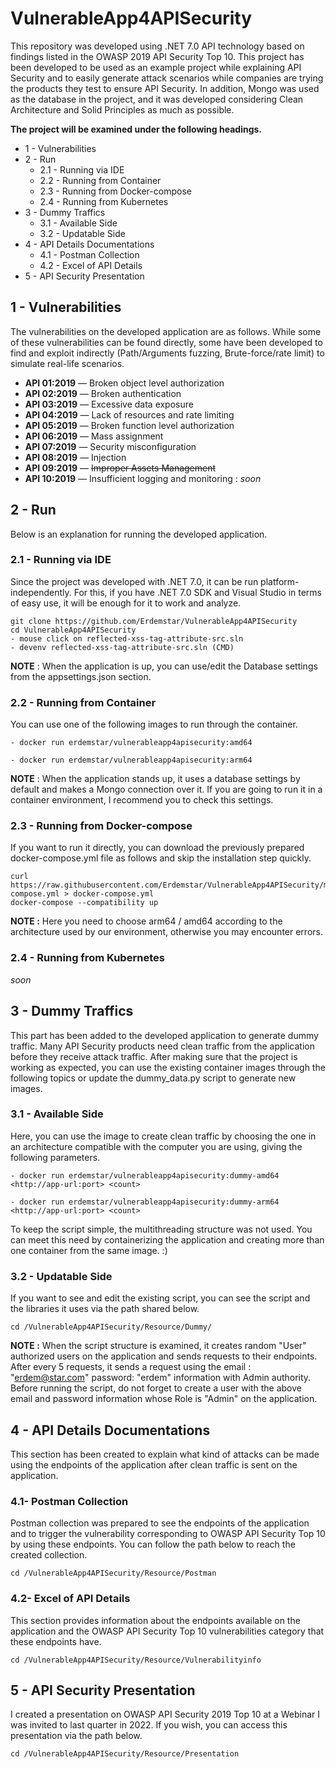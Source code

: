 
# VulnerableApp4APISecurity

This repository was developed using .NET 7.0 API technology based on findings listed in the OWASP 2019 API Security Top 10. This project has been developed to be used as an example project while explaining API Security and to easily generate attack scenarios while companies are trying the products they test to ensure API Security. In addition, Mongo was used as the database in the project, and it was developed considering Clean Architecture and Solid Principles as much as possible.

 **The project will be examined under the following headings.**

- 1 - Vulnerabilities
- 2 - Run
	- 2.1 - Running via IDE
	- 2.2 - Running from Container
	- 2.3 - Running from Docker-compose
	- 2.4 - Running from Kubernetes
- 3 - Dummy Traffics
	- 3.1 - Available Side
	- 3.2 - Updatable Side
- 4 - API Details Documentations 
	- 4.1 - Postman Collection
	- 4.2 - Excel of API Details 
- 5 - API Security Presentation

## 1 - Vulnerabilities
The vulnerabilities on the developed application are as follows. While some of these vulnerabilities can be found directly, some have been developed to find and exploit indirectly (Path/Arguments fuzzing, Brute-force/rate limit) to simulate real-life scenarios.

-  **API 01:2019** — Broken object level authorization
-  **API 02:2019** — Broken authentication
-  **API 03:2019** — Excessive data exposure
-  **API 04:2019** — Lack of resources and rate limiting
-  **API 05:2019** — Broken function level authorization
-  **API 06:2019** — Mass assignment
-  **API 07:2019** — Security misconfiguration
-  **API 08:2019** — Injection
-  **API 09:2019** — ~~Improper Assets Management~~
-  **API 10:2019** — Insufficient logging and monitoring : *soon*


## 2 - Run
Below is an explanation for running the developed application.

### 2.1 -  Running via IDE
Since the project was developed with .NET 7.0, it can be run platform-independently. For this, if you have .NET 7.0 SDK and Visual Studio in terms of easy use, it will be enough for it to work and analyze.
```
git clone https://github.com/Erdemstar/VulnerableApp4APISecurity
cd VulnerableApp4APISecurity 
- mouse click on reflected-xss-tag-attribute-src.sln
- devenv reflected-xss-tag-attribute-src.sln (CMD)
```
**NOTE** : When the application is up, you can use/edit the Database settings from the appsettings.json section.

### 2.2 - Running from Container
You can use one of the following images to run through the container.
```
- docker run erdemstar/vulnerableapp4apisecurity:amd64

- docker run erdemstar/vulnerableapp4apisecurity:arm64
```
**NOTE** : When the application stands up, it uses a database settings by default and makes a Mongo connection over it. If you are going to run it in a container environment, I recommend you to check this settings.

### 2.3 - Running from Docker-compose
If you want to run it directly, you can download the previously prepared docker-compose.yml file as follows and skip the installation step quickly.
```
curl https://raw.githubusercontent.com/Erdemstar/VulnerableApp4APISecurity/main/Resource/Dockercompose/docker-compose.yml > docker-compose.yml
docker-compose --compatibility up
```
**NOTE :** Here you need to choose arm64 / amd64 according to the architecture used by our environment, otherwise you may encounter errors.
### 2.4 - Running from Kubernetes
*soon*

## 3 - Dummy Traffics
This part has been added to the developed application to generate dummy traffic. Many API Security products need clean traffic from the application before they receive attack traffic. After making sure that the project is working as expected, you can use the existing container images through the following topics or update the dummy_data.py script to generate new images.

### 3.1 - Available Side
Here, you can use the image to create clean traffic by choosing the one in an architecture compatible with the computer you are using, giving the following parameters.
```
- docker run erdemstar/vulnerableapp4apisecurity:dummy-amd64 <http://app-url:port> <count>

- docker run erdemstar/vulnerableapp4apisecurity:dummy-arm64 <http://app-url:port> <count>  
```

To keep the script simple, the multithreading structure was not used. You can meet this need by containerizing the application and creating more than one container from the same image.  :)

### 3.2 - Updatable Side
If you want to see and edit the existing script, you can see the script and the libraries it uses via the path shared below.
```
cd /VulnerableApp4APISecurity/Resource/Dummy/
```

**NOTE :** When the script structure is examined, it creates random "User" authorized users on the application and sends requests to their endpoints. After every 5 requests, it sends a request using the email : "erdem@star.com" password: "erdem" information with Admin authority. Before running the script, do not forget to create a user with the above email and password information whose Role is "Admin" on the application.

## 4 - API Details Documentations 
This section has been created to explain what kind of attacks can be made using the endpoints of the application after clean traffic is sent on the application.

### 4.1- Postman Collection
Postman collection was prepared to see the endpoints of the application and to trigger the vulnerability corresponding to OWASP API Security Top 10 by using these endpoints. You can follow the path below to reach the created collection.
```
cd /VulnerableApp4APISecurity/Resource/Postman
 ```
### 4.2- Excel of API Details 
This section provides information about the endpoints available on the application and the OWASP API Security Top 10 vulnerabilities category that these endpoints have.
```
cd /VulnerableApp4APISecurity/Resource/Vulnerabilityinfo
 ```
## 5 - API Security Presentation
I created a presentation on OWASP API Security 2019 Top 10 at a Webinar I was invited to last quarter in 2022. If you wish, you can access this presentation via the path below.
```
cd /VulnerableApp4APISecurity/Resource/Presentation
 ```